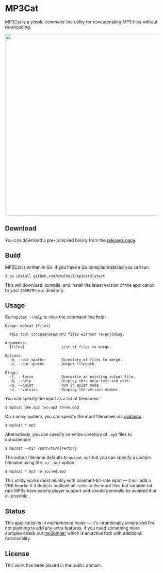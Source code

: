 # MP3Cat

[1]: http://www.dmulholl.com/dev/mp3cat.html
[2]: https://github.com/dmulholl/mp3cat/releases
[3]: https://github.com/crra/mp3binder
[4]: https://en.wikipedia.org/wiki/Glob_(programming)
[5]: https://github.com/crra/mp3binder


MP3Cat is a simple command line utility for concatenating MP3 files without re-encoding.

<p align="center">
    <img src="mp3cat.png" width="600px">
</p>



## Download

You can download a pre-compiled binary from the [releases page][2].



## Build

MP3Cat is written in Go. If you have a Go compiler installed you can run:

    $ go install github.com/dmulholl/mp3cat@latest

This will download, compile, and install the latest version of the application
to your `$GOPATH/bin` directory.



## Usage

Run `mp3cat --help` to view the command line help:

    Usage: mp3cat [files]

      This tool concatenates MP3 files without re-encoding.

    Arguments:
      [files]                 List of files to merge.

    Options:
      -d, --dir <path>        Directory of files to merge.
      -o, --out <path>        Output filepath.

    Flags:
      -f, --force             Overwrite an existing output file.
      -h, --help              Display this help text and exit.
      -q, --quiet             Run in quiet mode.
      -v, --version           Display the version number.

You can specify the input as a list of filenames:

    $ mp3cat one.mp3 two.mp3 three.mp3

On a *unixy* system, you can specify the input filenames via [globbing][4]:

    $ mp3cat *.mp3

Alternatively, you can specify an entire directory of `.mp3` files to concatenate:

    $ mp3cat --dir /path/to/directory

The output filename defaults to `output.mp3` but you can specify a custom filename using the `-o/--out` option:

    $ mp3cat *.mp3 -o joined.mp3

This utility works most reliably with constant-bit-rate input &mdash; it will add a VBR header if it detects multiple bit-rates in the input files but variable-bit-rate MP3s have patchy player support and should generally be avoided if at all possible.



## Status

This application is in *maintenance mode* &mdash; it's intentionally simple and I'm not planning to add any extra features.
If you need something more complex check out [mp3binder][5] which is an active fork with additional functionality.



## License

This work has been placed in the public domain.
